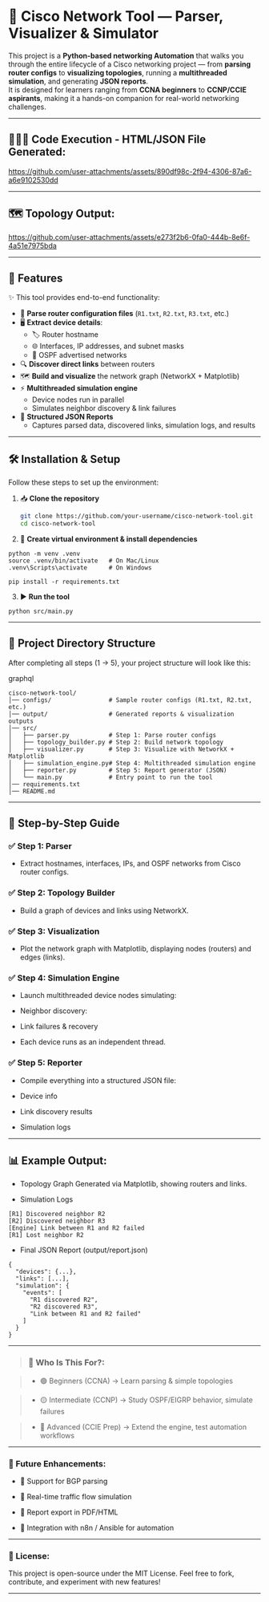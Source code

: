 # 🔗 Cisco Network Tool — Parser, Visualizer & Simulator

This project is a **Python-based networking Automation** that walks you through the entire lifecycle of a Cisco networking project — from **parsing router configs** to **visualizing topologies**, running a **multithreaded simulation**, and generating **JSON reports**.  
It is designed for learners ranging from **CCNA beginners** to **CCNP/CCIE aspirants**, making it a hands-on companion for real-world networking challenges.

---

## 🧑🏻‍💻 Code Execution - HTML/JSON File Generated:

https://github.com/user-attachments/assets/890df98c-2f94-4306-87a6-a6e9102530dd

---

## 🗺️ Topology Output:

https://github.com/user-attachments/assets/e273f2b6-0fa0-444b-8e6f-4a51e7975bda

---

## 📌 Features
✨ This tool provides end-to-end functionality:

- 📂 **Parse router configuration files** (`R1.txt`, `R2.txt`, `R3.txt`, etc.)
- 🖥️ **Extract device details**:
  - 🏷️ Router hostname  
  - 🌐 Interfaces, IP addresses, and subnet masks  
  - 📡 OSPF advertised networks  
- 🔍 **Discover direct links** between routers
- 🗺️ **Build and visualize** the network graph (NetworkX + Matplotlib)
- ⚡ **Multithreaded simulation engine**  
  - Device nodes run in parallel  
  - Simulates neighbor discovery & link failures  
- 📝 **Structured JSON Reports**  
  - Captures parsed data, discovered links, simulation logs, and results

---

## 🛠️ Installation & Setup
Follow these steps to set up the environment:

1. 📥 **Clone the repository**
   ```bash
   git clone https://github.com/your-username/cisco-network-tool.git
   cd cisco-network-tool

2. 🐍 **Create virtual environment & install dependencies**
```
python -m venv .venv
source .venv/bin/activate   # On Mac/Linux
.venv\Scripts\activate      # On Windows

pip install -r requirements.txt
```
3. ▶️ **Run the tool**

```
python src/main.py
```

---


## 📂 Project Directory Structure
After completing all steps (1 → 5), your project structure will look like this:

graphql
```
cisco-network-tool/
│── configs/                # Sample router configs (R1.txt, R2.txt, etc.)
│── output/                 # Generated reports & visualization outputs
│── src/
│   ├── parser.py           # Step 1: Parse router configs
│   ├── topology_builder.py # Step 2: Build network topology
│   ├── visualizer.py       # Step 3: Visualize with NetworkX + Matplotlib
│   ├── simulation_engine.py# Step 4: Multithreaded simulation engine
│   ├── reporter.py         # Step 5: Report generator (JSON)
│   └── main.py             # Entry point to run the tool
│── requirements.txt
│── README.md
```


---

## 📖 Step-by-Step Guide

### ✅ Step 1: Parser
- Extract hostnames, interfaces, IPs, and OSPF networks from Cisco router configs.

### ✅ Step 2: Topology Builder
- Build a graph of devices and links using NetworkX.

### ✅ Step 3: Visualization
- Plot the network graph with Matplotlib, displaying nodes (routers) and edges (links).

### ✅ Step 4: Simulation Engine

- Launch multithreaded device nodes simulating:

- Neighbor discovery:

- Link failures & recovery

- Each device runs as an independent thread.

### ✅ Step 5: Reporter

- Compile everything into a structured JSON file:

- Device info

- Link discovery results

- Simulation logs

---


## 📊 Example Output:

- Topology Graph
Generated via Matplotlib, showing routers and links.

- Simulation Logs
```
[R1] Discovered neighbor R2
[R2] Discovered neighbor R3
[Engine] Link between R1 and R2 failed
[R1] Lost neighbor R2
```
- Final JSON Report (output/report.json)
```
{
  "devices": {...},
  "links": [...],
  "simulation": {
    "events": [
      "R1 discovered R2",
      "R2 discovered R3",
      "Link between R1 and R2 failed"
    ]
  }
}
```

---


> ### 🎯 Who Is This For?:

> - 🟢 Beginners (CCNA) → Learn parsing & simple topologies

> - 🟡 Intermediate (CCNP) → Study OSPF/EIGRP behavior, simulate failures

> - 🔴 Advanced (CCIE Prep) → Extend the engine, test automation workflows

---


### 📌 Future Enhancements:

- 🔧 Support for BGP parsing

- 📡 Real-time traffic flow simulation

- 📑 Report export in PDF/HTML

- 🤖 Integration with n8n / Ansible for automation

---



### 📝 License:

This project is open-source under the MIT License.
Feel free to fork, contribute, and experiment with new features!

---

